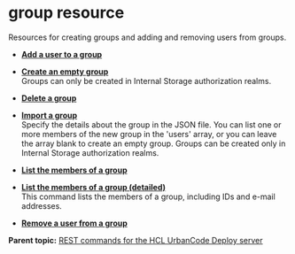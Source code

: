 # group resource

Resources for creating groups and adding and removing users from groups.

-   **[Add a user to a group](../../com.ibm.udeploy.api.doc/topics/rest_cli_group_adduser_put.md)**  

-   **[Create an empty group](../../com.ibm.udeploy.api.doc/topics/rest_cli_group_create_put.md)**  
Groups can only be created in Internal Storage authorization realms.
-   **[Delete a group](../../com.ibm.udeploy.api.doc/topics/rest_cli_group_delete_put.md)**  

-   **[Import a group](../../com.ibm.udeploy.api.doc/topics/rest_cli_group_import_put.md)**  
Specify the details about the group in the JSON file. You can list one or more members of the new group in the 'users' array, or you can leave the array blank to create an empty group. Groups can be created only in Internal Storage authorization realms.
-   **[List the members of a group](../../com.ibm.udeploy.api.doc/topics/rest_cli_group_export_get.md)**  

-   **[List the members of a group \(detailed\)](../../com.ibm.udeploy.api.doc/topics/rest_cli_group_exportdetailed_get.md)**  
This command lists the members of a group, including IDs and e-mail addresses.
-   **[Remove a user from a group](../../com.ibm.udeploy.api.doc/topics/rest_cli_group_removeuser_put.md)**  


**Parent topic:** [REST commands for the HCL UrbanCode Deploy server](../../com.ibm.udeploy.reference.doc/topics/rest_api_ref_commands.md)

